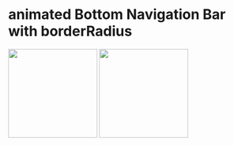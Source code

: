 # animated Bottom Navigation Bar with borderRadius


<img src="https://user-images.githubusercontent.com/95979088/172218216-a420d4a3-d943-46ff-9833-652c3d2dcb26.jpg" width="180"  />
<img src="https://user-images.githubusercontent.com/95979088/172218226-2d5ae7f9-5d8b-472a-aa02-00c3395095c3.jpg" width="180"  />







